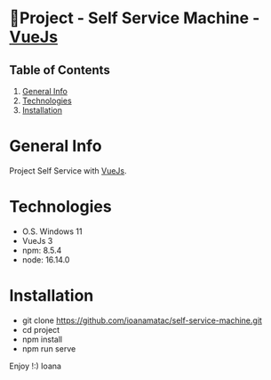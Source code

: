 # 🐉Project - Self Service Machine - [VueJs](https://cli.vuejs.org/guide/creating-a-project.html)

## Table of Contents
1. [General Info](#general-info)
2. [Technologies](#technologies)
3. [Installation](#installation)



# General Info
Project Self Service with [VueJs](https://cli.vuejs.org/guide/creating-a-project.html).

# Technologies
* O.S. Windows 11
* VueJs 3
* npm: 8.5.4
* node: 16.14.0

# Installation
* git clone https://github.com/ioanamatac/self-service-machine.git
* cd project
* npm install
* npm run serve



Enjoy !:)
Ioana
